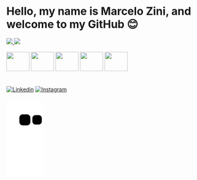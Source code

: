 # Hello, my name is Marcelo Zini, and welcome to my GitHub 😊

<div align="">
  <a href="https://github.com/zini85">
    <img height="145em" src="https://github-readme-stats.vercel.app/api?username=zini85&count_private=true&include_all_commits=true&show_icons=true&theme=dracula&hide_border=false&show_owner=true"/>
    <img height="145em" src="https://github-readme-stats.vercel.app/api/top-langs/?username=zini85&theme=dracula&hide_border=false&&layout=compact"/>
  </a>
</div>

<div style="display: inline_block"><br>
  
  <img align="center" height="50" width="60" src="https://cdn.jsdelivr.net/gh/devicons/devicon/icons/python/python-original.svg" />
          
  <img align="center" height="50" width="60" src="https://cdn.jsdelivr.net/gh/devicons/devicon/icons/mysql/mysql-original-wordmark.svg" />
 
  <img align="center" height="50" width="60" src="https://cdn.jsdelivr.net/gh/devicons/devicon/icons/amazonwebservices/amazonwebservices-plain-wordmark.svg" />

  <img align="center" height="50" width="60" src="https://cdn.jsdelivr.net/gh/devicons/devicon@latest/icons/slack/slack-original.svg" />

  <img align="center" height="50" width="60" src="https://cdn.jsdelivr.net/gh/devicons/devicon@latest/icons/googlecloud/googlecloud-original.svg" />
          
          

</div>

#

[![Linkedin](https://img.shields.io/badge/LinkedIn-0077B5?style=for-the-badge&logo=linkedin&logoColor=white)](https://www.linkedin.com/in/marcelo-zini-56a05639)
[![Instagram](https://img.shields.io/badge/Instagram-E4405F?style=for-the-badge&logo=instagram&logoColor=white)](https://www.instagram.com/zini.marcelo85/)



###

 ![Snake animation](https://github.com/zini85/zini85/blob/output/github-contribution-grid-snake.svg)
